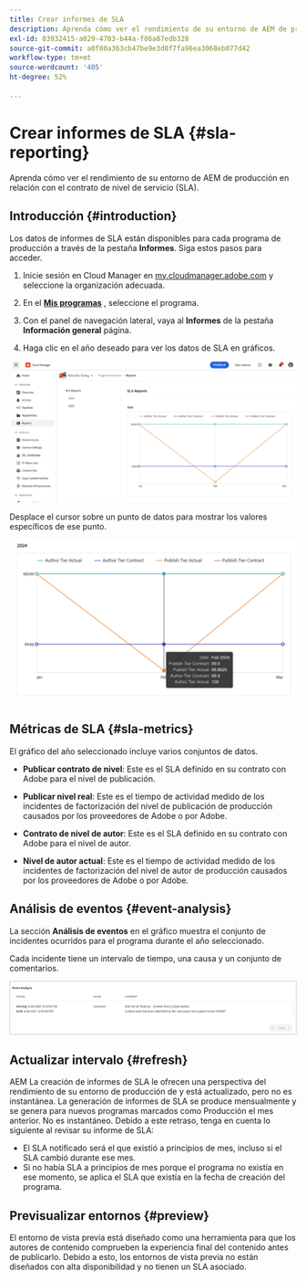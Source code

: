 ```yaml
---
title: Crear informes de SLA
description: Aprenda cómo ver el rendimiento de su entorno de AEM de producción en relación con el contrato de nivel de servicio (SLA).
exl-id: 03932415-a029-4703-b44a-f86a87edb328
source-git-commit: a0f80a363cb47be9e3d8f7fa96ea3068eb077d42
workflow-type: tm+mt
source-wordcount: '405'
ht-degree: 52%

---
```



# Crear informes de SLA {#sla-reporting}

Aprenda cómo ver el rendimiento de su entorno de AEM de producción en relación con el contrato de nivel de servicio (SLA).

## Introducción {#introduction}

Los datos de informes de SLA están disponibles para cada programa de producción a través de la pestaña **Informes**. Siga estos pasos para acceder.

1. Inicie sesión en Cloud Manager en [my.cloudmanager.adobe.com](https://my.cloudmanager.adobe.com/) y seleccione la organización adecuada.

1. En el **[Mis programas](/help/implementing/cloud-manager/navigation.md#my-programs)** , seleccione el programa.

1. Con el panel de navegación lateral, vaya al **Informes** de la pestaña **Información general** página.

1. Haga clic en el año deseado para ver los datos de SLA en gráficos.

![Ejemplo de gráfico de SLA](assets/sla-reporting-1.png)

Desplace el cursor sobre un punto de datos para mostrar los valores específicos de ese punto.

![Visualizar datos detallados](assets/sla-reporting-b.png)

## Métricas de SLA {#sla-metrics}

El gráfico del año seleccionado incluye varios conjuntos de datos.

* **Publicar contrato de nivel**: Este es el SLA definido en su contrato con Adobe para el nivel de publicación.

* **Publicar nivel real**: Este es el tiempo de actividad medido de los incidentes de factorización del nivel de publicación de producción causados por los proveedores de Adobe o por Adobe.

* **Contrato de nivel de autor**: Este es el SLA definido en su contrato con Adobe para el nivel de autor.

* **Nivel de autor actual**: Este es el tiempo de actividad medido de los incidentes de factorización del nivel de autor de producción causados por los proveedores de Adobe o por Adobe.

## Análisis de eventos {#event-analysis}

La sección **Análisis de eventos** en el gráfico muestra el conjunto de incidentes ocurridos para el programa durante el año seleccionado.

Cada incidente tiene un intervalo de tiempo, una causa y un conjunto de comentarios.

![Ejemplo de análisis de eventos](assets/sla-reporting-c.png)

## Actualizar intervalo {#refresh}

AEM La creación de informes de SLA le ofrecen una perspectiva del rendimiento de su entorno de producción de y está actualizado, pero no es instantánea. La generación de informes de SLA se produce mensualmente y se genera para nuevos programas marcados como Producción el mes anterior. No es instantáneo. Debido a este retraso, tenga en cuenta lo siguiente al revisar su informe de SLA:

* El SLA notificado será el que existió a principios de mes, incluso si el SLA cambió durante ese mes.
* Si no había SLA a principios de mes porque el programa no existía en ese momento, se aplica el SLA que existía en la fecha de creación del programa.

## Previsualizar entornos {#preview}

El entorno de vista previa está diseñado como una herramienta para que los autores de contenido comprueben la experiencia final del contenido antes de publicarlo. Debido a esto, los entornos de vista previa no están diseñados con alta disponibilidad y no tienen un SLA asociado.
